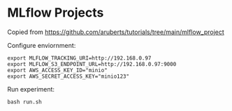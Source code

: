 # MLflow Projects

Copied from https://github.com/aruberts/tutorials/tree/main/mlflow_project

Configure enviornment:

```shell
export MLFLOW_TRACKING_URI=http://192.168.0.97
export MLFLOW_S3_ENDPOINT_URL=http://192.168.0.97:9000
export AWS_ACCESS_KEY_ID="minio"
export AWS_SECRET_ACCESS_KEY="minio123"
```

Run experiment:

```shell
bash run.sh
```